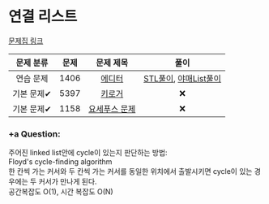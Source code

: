 # 연결 리스트


[문제집 링크](https://www.acmicpc.net/workbook/view/7308)

| 문제 분류 | 문제 | 문제 제목 | 풀이 |
| :--: | :--: | :--: | :--: |
| 연습 문제 | 1406 | [에디터](https://www.acmicpc.net/problem/1406) | [STL풀이](./에디터_STL.cpp), [야매List풀이](./%EC%97%90%EB%94%94%ED%84%B0_%EC%95%BC%EB%A7%A4LinkedLIst.cpp) |
| 기본 문제✔ | 5397 | [키로거](https://www.acmicpc.net/problem/5397) | ❌ |
| 기본 문제✔ | 1158 | [요세푸스 문제](https://www.acmicpc.net/problem/1158) | ❌|

### +a Question:
주어진 linked list안에 cycle이 있는지 판단하는 방법:  
Floyd's cycle-finding algorithm  
한 칸씩 가는 커서와 두 칸씩 가는 커서를 동일한 위치에서 출발시키면 cycle이 있는 경우에는 두 커서가 만나게 된다.  
공간복잡도 O(1), 시간 복잡도 O(N)